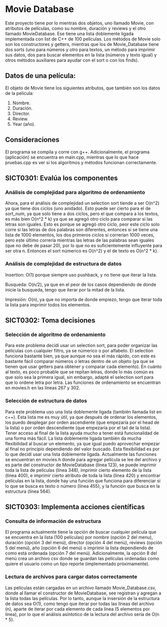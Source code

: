 # Movie Database
Este proyecto tiene por lo mientras dos objetos, uno llamado Movie, con atributos de películas, como su nombre, duración y reviews y el otro llamado MovieDatabase. Ese tiene una lista doblemente ligada implementada con list de C++ de 100 películas. Los métodos de Movie solo son los constructores y getters, mientras que los de Movie_Database tiene dos sorts (uno para números y otro para textos, un método para imprimir sus datos, dos para buscar elementos en la lista (números y texto igual) y otros métodos auxiliares para ayudar con el sort o con los finds). 

## Datos de una película:
El objeto de Movie tiene los siguientes atributos, que también son los datos de la película:
1. Nombre.
2. Duración.
3. Director.
4. Review.
5. Year (año).

## Consideraciones
El programa se compila y corre con g++. Adicionalmente, el programa (aplicación) se encuentra en main.cpp, mientras que lo que hace pruebas.cpp es ver si los algoritmos y métodos funcionan correctamente. 

## SICT0301: Evalúa los componentes
### Análisis de complejidad para algoritmo de ordenamiento
Ahora, para el análisis de complejidad un selection sort tiende a ser O(n^2) ya que tiene dos ciclos (uno anidado). Esto puede ser cierto para el de sort_num, ya que solo tiene a dos ciclos, pero el que compara a los textos, es más bien O(n^2 * k) ya que se agregó otro ciclo para comparar si las letras son iguales. Esto es porque se agregó otro ciclo, peor este ciclo solo corre si las letras de dos palabras son diferentes, entonces si se tiene una lista de 1000 elementos, los dos primeros ciclos si correrían 1000 veces, pero este último correría mientras las letras de las palabras sean iguales (que no debe de pasar 20), por lo que no es suficientemente influyente para ser otra n. Entonces el sort númerico es O(n^2) y el de texto es O(n^2 * k). 

### Análisis de complejidad de estructura de datos 
Insertion: O(1) porque siempre uso pushback, y no tiene que iterar la lista.  

Busqueda: O(n/2), ya que en el peor de los casos dependiendo de donde inicie la busqueda, tengo que iterar por la mitad de la lista.   

Impresión: O(n), ya que no importa de donde empiezo, tengo que iterar toda la lista para imprimir todos los elementos.

## SICT0302: Toma decisiones
### Selección de algoritmo de ordenamiento
Para este problema decidí usar un selection sort, para poder organizar las películas con cualquier filtro, ya se númerico o por alfabeto. El selection funciona bastante bien, ya que aunque no sea el más rápido, con este es bastante fácil comparar números o letras dentro de un objeto (ya que se tienen que usar getters para obtener y comparar cada elemento). En cuánto al texto, es poco probable que se repitan letras, donde lo más común es que solo sea la primera igual, sin embargo, adapté el selection sort para que lo ordene letra por letra. Las funciones de ordenamiento se encuentran en movies.h en las líneas 267 y 302.

### Selección de estructura de datos
Para este problema uso una lista doblemente ligada (también llamada list en c++). Esta lista me es muy útil, ya que después de ordenar los elementos, los puedo desplegar por orden ascendiente (que empezaría por el head de la lista) o por orden descendiente (que empezaría por el tail de la lista). Tener acceso al final de la lista ayuda mucho a tener está funcionalidad de una forma más fácil. La lista doblemente ligada también da mucha flexibilidad al buscar un elemento, ya que igual puedo aprovechar empezar al final no principio dependiendo del valor buscado. Esta flexibilidad es por lo que decidí usar una lista doblemente ligada. Actualmente las funciones se encuentran en movies.h donde para agregar película se lee del archivo y es parte del constructor de MovieDatabase (línea 123), se puede imprimir toda la lista de películas (línea 348), imprimir cierto elemento de la lista (línea 400), e imprimir cierto atributo de toda la lista (línea 420) y encontrar películas en la lista, donde hay una función que funciona para diferenciar si lo que se busca es texto o número (línea 455), y la función que busca en la estructura (línea 564).

## SICT0303: Implementa acciones científicas
### Consulta de información de estructura
El programa actualmente tiene la opción de buscar cualquier película que se encuentra en la lista (100 películas) por nombre (opción 2 del menu), duración (opción 3 del menú), director (opción 4 del menú), reviews (opción 5 del menú), año (opción 6 del menú) o imprimir la lista dependiendo de como está ordenada (opción 7 del menú). Adicionalmente, la opción 8 del menú crea un archivo csv donde se guardan las películas ordenadas como quiere el usuario como un tipo reporte (implementado próximamente).

### Lectura de archivos para cargar datos correctamente
Las películas están cargadas en un archivo llamado Movie_Database.csv, donde al llamar el constructor de MovieDatabase, see registran y agregan a la lista todas las películas. Por lo tanto, aunque la insersión de la estructura de datos sea O(1), como tengo que iterar por todas las líneas del archivo (n), aparte de iterar por cada elemento de cada línea (5 elementos por línea), por lo que el análisis asíntotico de la lectura del archivo sería de O(n * 5). 
